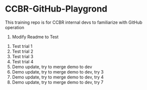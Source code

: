 # CCBR-GitHub-Playgrond
This training repo is for CCBR internal devs to familiarize with GitHub operation

1. Modify Readme to Test
  1) Test trial 1
  2) Test trial 2
  3) Test trial 3
  4) Test trial 4
  5) Demo update, try to merge demo to dev
  6) Demo update, try to merge demo to dev, try 3
  7) Demo update, try to merge demo to dev, try 4
  8) Demo update, try to merge demo to dev, try 7
  
